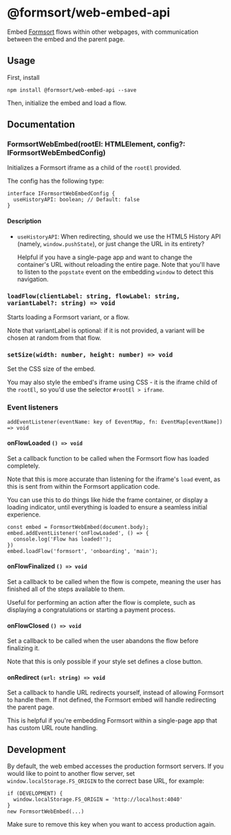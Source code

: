 # @formsort/web-embed-api

Embed [Formsort](https://formsort.com) flows within other webpages, with communication between the embed and the parent page.

## Usage

First, install

```
npm install @formsort/web-embed-api --save
```

Then, initialize the embed and load a flow.

## Documentation

### FormsortWebEmbed(rootEl: HTMLElement, config?: IFormsortWebEmbedConfig)

Initializes a Formsort iframe as a child of the `rootEl` provided.

The config has the following type:

```
interface IFormsortWebEmbedConfig {
  useHistoryAPI: boolean; // Default: false
}
```

#### Description

- `useHistoryAPI`: When redirecting, should we use the HTML5 History API (namely, `window.pushState`), or just change the URL in its entirety?

  Helpful if you have a single-page app and want to change the container's URL without reloading the entire page. Note that you'll have to listen to the `popstate` event on the embedding `window` to detect this navigation.

### `loadFlow(clientLabel: string, flowLabel: string, variantLabel?: string) => void`

Starts loading a Formsort variant, or a flow.

Note that variantLabel is optional: if it is not provided, a variant will be chosen at random from that flow.

### `setSize(width: number, height: number) => void`

Set the CSS size of the embed.

You may also style the embed's iframe using CSS - it is the iframe child of the `rootEl`, so you'd use the selector `#rootEl > iframe`.

### Event listeners

`addEventListener(eventName: key of EeventMap, fn: EventMap[eventName]) => void`

#### onFlowLoaded `() => void`

Set a callback function to be called when the Formsort flow has loaded completely.

Note that this is more accurate than listening for the iframe's `load` event, as this is sent from within the Formsort application code.

You can use this to do things like hide the frame container, or display a loading indicator, until everything is loaded to ensure a seamless initial experience.

```
const embed = FormsortWebEmbed(document.body);
embed.addEventListener('onFlowLoaded', () => {
  console.log('Flow has loaded!');
})
embed.loadFlow('formsort', 'onboarding', 'main');
```

#### onFlowFinalized `() => void`

Set a callback to be called when the flow is compete, meaning the user has finished all of the steps available to them.

Useful for performing an action after the flow is complete, such as displaying a congratulations or starting a payment process.

#### onFlowClosed `() => void`

Set a callback to be called when the user abandons the flow before finalizing it.

Note that this is only possible if your style set defines a close button.

#### onRedirect `(url: string) => void`

Set a callback to handle URL redirects yourself, instead of allowing Formsort to handle them. If not defined, the Formsort embed will handle redirecting the parent page.

This is helpful if you're embedding Formsort within a single-page app that has custom URL route handling.

## Development

By default, the web embed accesses the production formsort servers. If you would like to point to another flow server, set `window.localStorage.FS_ORIGIN` to the correct base URL, for example:

```
if (DEVELOPMENT) {
  window.localStorage.FS_ORIGIN = 'http://localhost:4040'
}
new FormsortWebEmbed(...)
```

Make sure to remove this key when you want to access production again.
